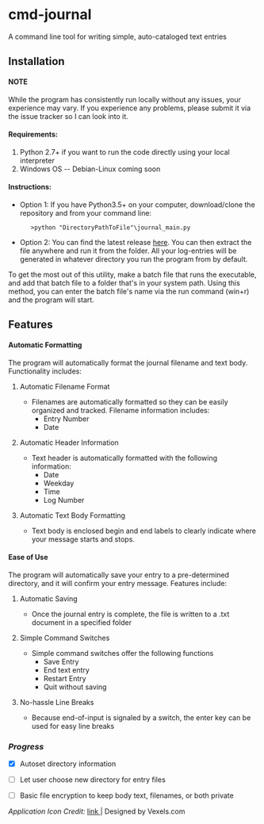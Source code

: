 # cmd-journal
A command line tool for writing simple, auto-cataloged text entries

## Installation

#### NOTE
While the program has consistently run locally without any issues, your experience may vary.  If you experience any problems, please submit it via the issue tracker so I can look into it.  

#### Requirements:
1) Python 2.7+ if you want to run the code directly using your local interpreter
2) Windows OS -- Debian-Linux coming soon

#### Instructions:
  - Option 1: If you have Python3.5+ on your computer, download/clone the repository and from your command line:

      ```
         >python "DirectoryPathToFile"\journal_main.py
      ```

- Option 2: You can find the latest release [here](https://github.com/jim-hart/cmd-journal/releases). You can then extract the file anywhere and run it from the folder. All your log-entries will be generated in whatever directory you run the program from by default. 

To get the most out of this utility, make a batch file that runs the executable, and add that batch file to a folder that's in your system path.  Using this method, you can enter the batch file's name via the run command (win+r) and the program will start.  

## Features

#### Automatic Formatting
The program will automatically format the journal filename and text body.  Functionality includes:

1. Automatic Filename Format
   - Filenames are automatically formatted so they can be easily organized and tracked.  Filename information includes:
        - Entry Number
        - Date 
        
2. Automatic Header Information
   - Text header is automatically formatted with the following information:
        - Date
        - Weekday
        - Time
        - Log Number
        
3. Automatic Text Body Formatting
   - Text body is enclosed begin and end labels to clearly indicate where your message starts and stops.

#### Ease of Use
The program will automatically save your entry to a pre-determined directory, and it will confirm your entry message.  Features include:

1. Automatic Saving
    -  Once the journal entry is complete, the file is written to a .txt document in a specified folder
    
2. Simple Command Switches
   - Simple command switches offer the following functions
      - Save Entry
      - End text entry
      - Restart Entry
      - Quit without saving
      
3. No-hassle Line Breaks
    - Because end-of-input is signaled by a switch, the enter key can be used for easy line breaks

### *Progress*
- [x] Autoset directory information
- [ ] Let user choose new directory for entry files
- [ ] Basic file encryption to keep body text, filenames, or both private


<em>Application Icon Credit:</em> <a target="_blank" href="https://www.vexels.com/vectors/preview/128313/note-book-flat-icon"> link </a> |   Designed by Vexels.com
